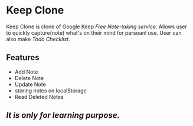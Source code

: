# Keep Clone

Keep Clone is clone of Google Keep _Free Note-taking service_. 
Allows user to quickly capture(note) what's on their mind for persoanl use. User can also make _Todo  Checklist_.

## Features
 - Add Note
 - Delete Note
 - Update Note
 - storing notes on localStorage
 - Read Deleted Notes
 


## _It is only for learning purpose._

